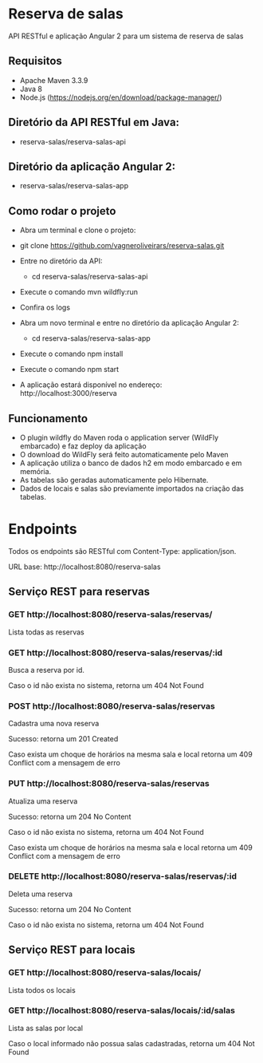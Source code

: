 # Reserva de salas

API RESTful e aplicação Angular 2 para um sistema de reserva de salas

## Requisitos

* Apache Maven 3.3.9
* Java 8
* Node.js (https://nodejs.org/en/download/package-manager/)
 
## Diretório da API RESTful em Java:
  * reserva-salas/reserva-salas-api

## Diretório da aplicação Angular 2:
  * reserva-salas/reserva-salas-app

## Como rodar o projeto

* Abra um terminal e clone o projeto:
* git clone https://github.com/vagneroliveirars/reserva-salas.git
* Entre no diretório da API:
  * cd reserva-salas/reserva-salas-api
* Execute o comando mvn wildfly:run
* Confira os logs

* Abra um novo terminal e entre no diretório da aplicação Angular 2:
  * cd reserva-salas/reserva-salas-app
* Execute o comando npm install
* Execute o comando npm start
* A aplicação estará disponível no endereço: http://localhost:3000/reserva

## Funcionamento

* O plugin wildfly do Maven roda o application server (WildFly embarcado) e faz deploy da aplicação
* O download do WildFly será feito automaticamente pelo Maven
* A aplicação utiliza o banco de dados h2 em modo embarcado e em memória. 
* As tabelas são geradas automaticamente pelo Hibernate. 
* Dados de locais e salas são previamente importados na criação das tabelas.

# Endpoints

Todos os endpoints são RESTful com Content-Type: application/json.

URL base: http://localhost:8080/reserva-salas

## Serviço REST para reservas

### GET http://localhost:8080/reserva-salas/reservas/

Lista todas as reservas

### GET http://localhost:8080/reserva-salas/reservas/:id

Busca a reserva por id.

Caso o id não exista no sistema, retorna um 404 Not Found

### POST http://localhost:8080/reserva-salas/reservas

Cadastra uma nova reserva

Sucesso: retorna um 201 Created

Caso exista um choque de horários na mesma sala e local retorna um 409 Conflict com a mensagem de erro

### PUT http://localhost:8080/reserva-salas/reservas

Atualiza uma reserva

Sucesso: retorna um 204 No Content

Caso o id não exista no sistema, retorna um 404 Not Found

Caso exista um choque de horários na mesma sala e local retorna um 409 Conflict com a mensagem de erro

### DELETE http://localhost:8080/reserva-salas/reservas/:id

Deleta uma reserva

Sucesso: retorna um 204 No Content

Caso o id não exista no sistema, retorna um 404 Not Found

## Serviço REST para locais

### GET http://localhost:8080/reserva-salas/locais/

Lista todos os locais

### GET http://localhost:8080/reserva-salas/locais/:id/salas

Lista as salas por local

Caso o local informado não possua salas cadastradas, retorna um 404 Not Found
